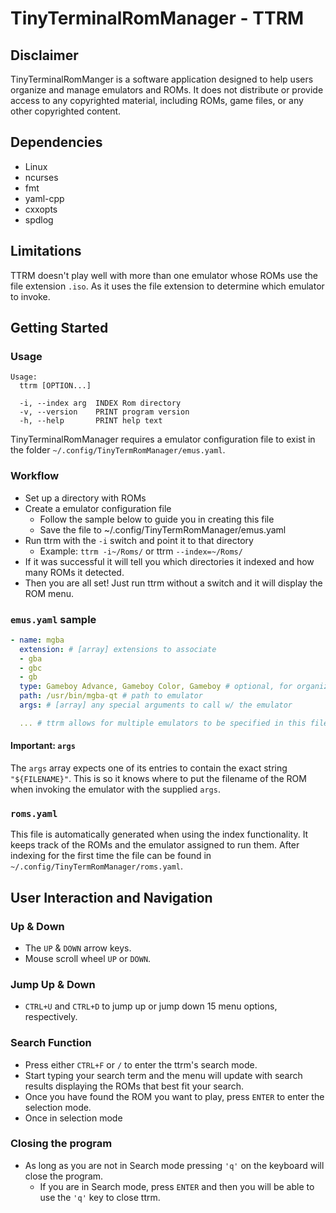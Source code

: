 # TinyTerminalRomManager - TTRM

## **Disclaimer**
TinyTerminalRomManger is a software application designed to help users organize and manage emulators and ROMs. It does not distribute or provide access to any copyrighted material, including ROMs, game files, or any other copyrighted content.

## Dependencies
* Linux
* ncurses
* fmt
* yaml-cpp
* cxxopts
* spdlog

## Limitations

TTRM doesn't play well with more than one emulator whose ROMs use the file extension `.iso`. As it uses the file extension to determine which emulator to invoke.

## Getting Started

### Usage
```console
Usage:
  ttrm [OPTION...]

  -i, --index arg  INDEX Rom directory
  -v, --version    PRINT program version
  -h, --help       PRINT help text
```

TinyTerminalRomManager requires a emulator configuration file to exist in the folder `~/.config/TinyTermRomManager/emus.yaml`.

### Workflow
* Set up a directory with ROMs
* Create a emulator configuration file
  * Follow the sample below to guide you in creating this file
  * Save the file to ~/.config/TinyTermRomManager/emus.yaml
* Run ttrm with the `-i` switch and point it to that directory
  * Example: `ttrm -i~/Roms/` or ttrm `--index=~/Roms/`
* If it was successful it will tell you which directories it indexed and how many ROMs it detected.
* Then you are all set! Just run ttrm without a switch and it will display the ROM menu.


### `emus.yaml` sample

``` yaml
- name: mgba
  extension: # [array] extensions to associate 
  - gba
  - gbc
  - gb
  type: Gameboy Advance, Gameboy Color, Gameboy # optional, for organizational purposes
  path: /usr/bin/mgba-qt # path to emulator
  args: # [array] any special arguments to call w/ the emulator

  ... # ttrm allows for multiple emulators to be specified in this file.
```

#### **Important**: `args`
The `args` array expects one of its entries to contain the exact string `"${FILENAME}"`. This is so it knows where to put the filename of the ROM when invoking the emulator with the supplied `args`.


### `roms.yaml`

This file is automatically generated when using the index functionality. It keeps track of the ROMs and the emulator assigned to run them. After indexing for the first time the file can be found in `~/.config/TinyTermRomManager/roms.yaml`.

## User Interaction and Navigation
### Up & Down
* The `UP` & `DOWN` arrow keys.
* Mouse scroll wheel `UP` or `DOWN`.

### Jump Up & Down
* `CTRL+U` and `CTRL+D` to jump up or jump down 15 menu options, respectively.

### Search Function
* Press either `CTRL+F` or `/` to enter the ttrm's search mode. 
* Start typing your search term and the menu will update with search results displaying the ROMs that best fit your search.
* Once you have found the ROM you want to play, press `ENTER` to enter the selection mode.
* Once in selection mode 

### Closing the program
* As long as you are not in Search mode pressing `'q'` on the keyboard will close the program.
    * If you are in Search mode, press `ENTER` and then you will be able to use the `'q'` key to close ttrm.